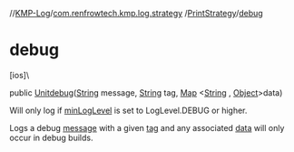 //[KMP-Log](../../../index.md)/[com.renfrowtech.kmp.log.strategy](../index.md)
/[PrintStrategy](index.md)/[debug](debug.md)

# debug

[ios]\

public [Unit](https://kotlinlang.org/api/latest/jvm/stdlib/kotlin/-unit/index.html)[debug](debug.md)([String](https://developer.android.com/reference/kotlin/java/lang/String.html)
message, [String](https://developer.android.com/reference/kotlin/java/lang/String.html)
tag, [Map](https://developer.android.com/reference/kotlin/java/util/Map.html)
&lt;[String](https://developer.android.com/reference/kotlin/java/lang/String.html)
, [Object](https://developer.android.com/reference/kotlin/java/lang/Object.html)&gt;data)

Will only log if [minLogLevel](index.md#-385182634%2FProperties%2F-1207404352) is set to
LogLevel.DEBUG or higher.

Logs a debug [message](debug.md) with a given [tag](debug.md) and any associated [data](debug.md)
will only occur in debug builds.
